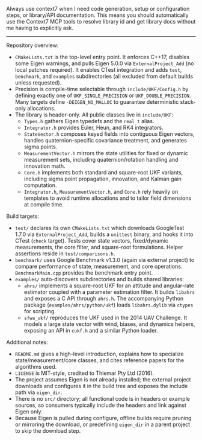 Always use context7 when I need code generation, setup or configuration steps, or
library/API documentation. This means you should automatically use the Context7 MCP
tools to resolve library id and get library docs without me having to explicitly ask.

---

Repository overview:
- `CMakeLists.txt` is the top-level entry point. It enforces C++17, disables some Eigen warnings, and pulls Eigen 5.0.0 via `ExternalProject_Add` (no local patches required). It enables CTest integration and adds `test`, `benchmark`, and `examples` subdirectories (all excluded from default builds unless requested).
- Precision is compile-time selectable through `include/UKF/Config.h` by defining exactly one of `UKF_SINGLE_PRECISION` or `UKF_DOUBLE_PRECISION`. Many targets define `-DEIGEN_NO_MALLOC` to guarantee deterministic stack-only allocations.
- The library is header-only. All public classes live in `include/UKF`:
  * `Types.h` gathers Eigen typedefs and the `real_t` alias.
  * `Integrator.h` provides Euler, Heun, and RK4 integrators.
  * `StateVector.h` composes keyed fields into contiguous Eigen vectors, handles quaternion-specific covariance treatment, and generates sigma points.
  * `MeasurementVector.h` mirrors the state utilities for fixed or dynamic measurement sets, including quaternion/rotation handling and innovation math.
  * `Core.h` implements both standard and square-root UKF variants, including sigma point propagation, innovation, and Kalman gain computation.
  * `Integrator.h`, `MeasurementVector.h`, and `Core.h` rely heavily on templates to avoid runtime allocations and to tailor field dimensions at compile time.

Build targets:
- `test/` declares its own `CMakeLists.txt` which downloads GoogleTest 1.7.0 via `ExternalProject_Add`, builds a `unittest` binary, and hooks it into CTest (`check` target). Tests cover state vectors, fixed/dynamic measurements, the core filter, and square-root formulations. Helper assertions reside in `test/comparisons.h`.
- `benchmark/` uses Google Benchmark v1.3.0 (again via external project) to compare performance of state, measurement, and core operations. `BenchmarkMain.cpp` provides the benchmark entry point.
- `examples/` auto-discovers subdirectories and builds shared libraries:
  * `ahrs/` implements a square-root UKF for an attitude and angular-rate estimator coupled with a parameter estimation filter. It builds `libahrs` and exposes a C API through `ahrs.h`. The accompanying Python package (`examples/ahrs/python/ukf`) loads `libahrs.dylib` via `ctypes` for scripting.
  * `sfwa_ukf/` reproduces the UKF used in the 2014 UAV Challenge. It models a large state vector with wind, biases, and dynamics helpers, exposing an API in `cukf.h` and a similar Python loader.

Additional notes:
- `README.md` gives a high-level introduction, explains how to specialize state/measurement/core classes, and cites reference papers for the algorithms used.
- `LICENSE` is MIT-style, credited to Thiemar Pty Ltd (2016).
- The project assumes Eigen is not already installed; the external project downloads and configures it in the build tree and exposes the include path via `eigen_dir`.
- There is no `src/` directory; all functional code is in headers or example sources, so consumers typically include the headers and link against Eigen only.
- Because Eigen is pulled during configure, offline builds require pruning or mirroring the download, or predefining `eigen_dir` in a parent project to skip the download step.
